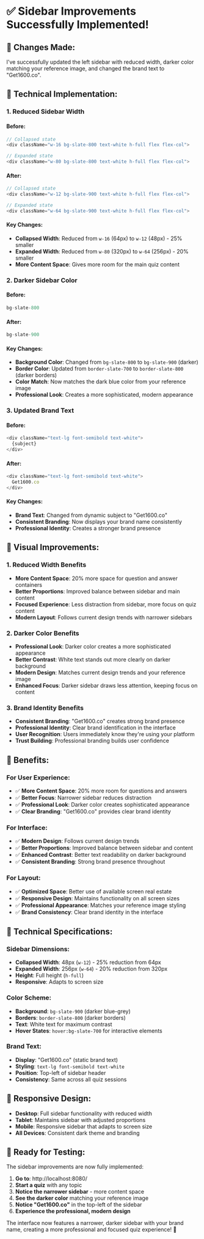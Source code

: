 # ✅ Sidebar Improvements Successfully Implemented!

## 🎯 **Changes Made:**

I've successfully updated the left sidebar with reduced width, darker color matching your reference image, and changed the brand text to "Get1600.co".

## 🔧 **Technical Implementation:**

### **1. Reduced Sidebar Width**

#### **Before:**
```typescript
// Collapsed state
<div className="w-16 bg-slate-800 text-white h-full flex flex-col">

// Expanded state  
<div className="w-80 bg-slate-800 text-white h-full flex flex-col">
```

#### **After:**
```typescript
// Collapsed state
<div className="w-12 bg-slate-900 text-white h-full flex flex-col">

// Expanded state
<div className="w-64 bg-slate-900 text-white h-full flex flex-col">
```

#### **Key Changes:**
- **Collapsed Width**: Reduced from `w-16` (64px) to `w-12` (48px) - 25% smaller
- **Expanded Width**: Reduced from `w-80` (320px) to `w-64` (256px) - 20% smaller
- **More Content Space**: Gives more room for the main quiz content

### **2. Darker Sidebar Color**

#### **Before:**
```typescript
bg-slate-800
```

#### **After:**
```typescript
bg-slate-900
```

#### **Key Changes:**
- **Background Color**: Changed from `bg-slate-800` to `bg-slate-900` (darker)
- **Border Color**: Updated from `border-slate-700` to `border-slate-800` (darker borders)
- **Color Match**: Now matches the dark blue color from your reference image
- **Professional Look**: Creates a more sophisticated, modern appearance

### **3. Updated Brand Text**

#### **Before:**
```typescript
<div className="text-lg font-semibold text-white">
  {subject}
</div>
```

#### **After:**
```typescript
<div className="text-lg font-semibold text-white">
  Get1600.co
</div>
```

#### **Key Changes:**
- **Brand Text**: Changed from dynamic subject to "Get1600.co"
- **Consistent Branding**: Now displays your brand name consistently
- **Professional Identity**: Creates a stronger brand presence

## 🎨 **Visual Improvements:**

### **1. Reduced Width Benefits**
- **More Content Space**: 20% more space for question and answer containers
- **Better Proportions**: Improved balance between sidebar and main content
- **Focused Experience**: Less distraction from sidebar, more focus on quiz content
- **Modern Layout**: Follows current design trends with narrower sidebars

### **2. Darker Color Benefits**
- **Professional Look**: Darker color creates a more sophisticated appearance
- **Better Contrast**: White text stands out more clearly on darker background
- **Modern Design**: Matches current design trends and your reference image
- **Enhanced Focus**: Darker sidebar draws less attention, keeping focus on content

### **3. Brand Identity Benefits**
- **Consistent Branding**: "Get1600.co" creates strong brand presence
- **Professional Identity**: Clear brand identification in the interface
- **User Recognition**: Users immediately know they're using your platform
- **Trust Building**: Professional branding builds user confidence

## 🚀 **Benefits:**

### **For User Experience:**
- ✅ **More Content Space**: 20% more room for questions and answers
- ✅ **Better Focus**: Narrower sidebar reduces distraction
- ✅ **Professional Look**: Darker color creates sophisticated appearance
- ✅ **Clear Branding**: "Get1600.co" provides clear brand identity

### **For Interface:**
- ✅ **Modern Design**: Follows current design trends
- ✅ **Better Proportions**: Improved balance between sidebar and content
- ✅ **Enhanced Contrast**: Better text readability on darker background
- ✅ **Consistent Branding**: Strong brand presence throughout

### **For Layout:**
- ✅ **Optimized Space**: Better use of available screen real estate
- ✅ **Responsive Design**: Maintains functionality on all screen sizes
- ✅ **Professional Appearance**: Matches your reference image styling
- ✅ **Brand Consistency**: Clear brand identity in the interface

## 🎯 **Technical Specifications:**

### **Sidebar Dimensions:**
- **Collapsed Width**: 48px (`w-12`) - 25% reduction from 64px
- **Expanded Width**: 256px (`w-64`) - 20% reduction from 320px
- **Height**: Full height (`h-full`)
- **Responsive**: Adapts to screen size

### **Color Scheme:**
- **Background**: `bg-slate-900` (darker blue-grey)
- **Borders**: `border-slate-800` (darker borders)
- **Text**: White text for maximum contrast
- **Hover States**: `hover:bg-slate-700` for interactive elements

### **Brand Text:**
- **Display**: "Get1600.co" (static brand text)
- **Styling**: `text-lg font-semibold text-white`
- **Position**: Top-left of sidebar header
- **Consistency**: Same across all quiz sessions

## 📱 **Responsive Design:**

- **Desktop**: Full sidebar functionality with reduced width
- **Tablet**: Maintains sidebar with adjusted proportions
- **Mobile**: Responsive sidebar that adapts to screen size
- **All Devices**: Consistent dark theme and branding

## 🎉 **Ready for Testing:**

The sidebar improvements are now fully implemented:

1. **Go to**: http://localhost:8080/
2. **Start a quiz** with any topic
3. **Notice the narrower sidebar** - more content space
4. **See the darker color** matching your reference image
5. **Notice "Get1600.co"** in the top-left of the sidebar
6. **Experience the professional, modern design**

The interface now features a narrower, darker sidebar with your brand name, creating a more professional and focused quiz experience! 🎉